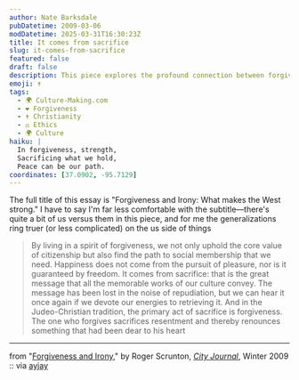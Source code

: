 ```yaml
---
author: Nate Barksdale
pubDatetime: 2009-03-06
modDatetime: 2025-03-31T16:30:23Z
title: It comes from sacrifice
slug: it-comes-from-sacrifice
featured: false
draft: false
description: This piece explores the profound connection between forgiveness and the strength of Western values.
emoji: ✝️
tags:
  - 🌍 Culture-Making.com
  - ❤️ Forgiveness
  - ✝️ Christianity
  - ⚖️ Ethics
  - 🌍 Culture
haiku: |
  In forgiveness, strength,  
  Sacrificing what we hold,  
  Peace can be our path.
coordinates: [37.0902, -95.7129]
---
```


The full title of this essay is "Forgiveness and Irony: What makes the West strong." I have to say I'm far less comfortable with the subtitle—there's quite a bit of us versus them in this piece, and for me the generalizations ring truer (or less complicated) on the us side of things

> By living in a spirit of forgiveness, we not only uphold the core value of citizenship but also find the path to social membership that we need. Happiness does not come from the pursuit of pleasure, nor is it guaranteed by freedom. It comes from sacrifice: that is the great message that all the memorable works of our culture convey. The message has been lost in the noise of repudiation, but we can hear it once again if we devote our energies to retrieving it. And in the Judeo-Christian tradition, the primary act of sacrifice is forgiveness. The one who forgives sacrifices resentment and thereby renounces something that had been dear to his heart

---

from "[Forgiveness and Irony](http://web.archive.org/web/20120512215720/http://www.city-journal.org/printable.php?id=3647)," by Roger Scrunton, [_City Journal_](http://web.archive.org/web/20120512215720/http://www.city-journal.org/printable.php?id=3647), Winter 2009 :: via [ayjay](https://www.google.com/search?q=%22ayjay%22%20delicious.com)
